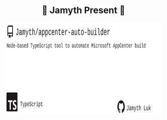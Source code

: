 <!-- built at 1/7/2024, 8:15:46 AM -->
<h1 align="center">
🎉 Jamyth Present 🎉
</h1>
<p align="center">
    <a href="https://github.com/Jamyth/appcenter-auto-builder">
        <img width="1000" height="300" src="./readme.svg" />
    </a>
</p>